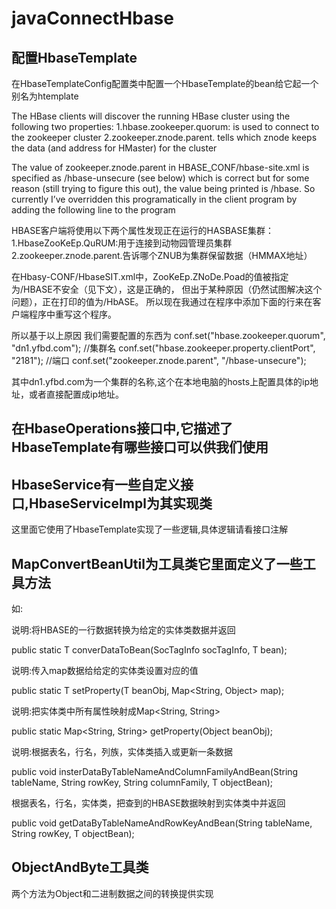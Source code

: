 # javaConnectHbase

## 配置HbaseTemplate
在HbaseTemplateConfig配置类中配置一个HbaseTemplate的bean给它起一个别名为htemplate

The HBase clients will discover the running HBase cluster using the following two properties:
1.hbase.zookeeper.quorum: is used to connect to the zookeeper cluster
2.zookeeper.znode.parent. tells which znode keeps the data (and address for HMaster) for the cluster

The value of zookeeper.znode.parent in HBASE_CONF/hbase-site.xml is specified as /hbase-unsecure (see below) which is correct
but for some reason (still trying to figure this out), the value being printed is /hbase. 
So currently I’ve overridden this programatically in the client program by adding the following line to the program

HBASE客户端将使用以下两个属性发现正在运行的HASBASE集群：
1.HbaseZooKeEp.QuRUM:用于连接到动物园管理员集群
2.zookeeper.znode.parent.告诉哪个ZNUB为集群保留数据（HMMAX地址）

在Hbasy-CONF/HbaseSIT.xml中，ZooKeEp.ZNoDe.Poad的值被指定为/HBASE不安全（见下文），这是正确的，
但出于某种原因（仍然试图解决这个问题），正在打印的值为/HbASE。
所以现在我通过在程序中添加下面的行来在客户端程序中重写这个程序。

所以基于以上原因 我们需要配置的东西为
conf.set("hbase.zookeeper.quorum", "dn1.yfbd.com");   //集群名
conf.set("hbase.zookeeper.property.clientPort", "2181");  //端口
conf.set("zookeeper.znode.parent", "/hbase-unsecure");

其中dn1.yfbd.com为一个集群的名称,这个在本地电脑的hosts上配置具体的ip地址，或者直接配置成ip地址。

## 在HbaseOperations接口中,它描述了HbaseTemplate有哪些接口可以供我们使用

## HbaseService有一些自定义接口,HbaseServiceImpl为其实现类
这里面它使用了HbaseTemplate实现了一些逻辑,具体逻辑请看接口注解

## MapConvertBeanUtil为工具类它里面定义了一些工具方法

如:

说明:将HBASE的一行数据转换为给定的实体类数据并返回

public static <T> T converDataToBean(SocTagInfo socTagInfo, T bean);
  

说明:传入map数据给给定的实体类设置对应的值

public static <T> T setProperty(T beanObj, Map<String, Object> map);
  

说明:把实体类中所有属性映射成Map<String, String>

public static Map<String, String> getProperty(Object beanObj);

说明:根据表名，行名，列族，实体类插入或更新一条数据

public <T> void insterDataByTableNameAndColumnFamilyAndBean(String tableName, 
  String rowKey, String columnFamily,	T objectBean);

根据表名，行名，实体类，把查到的HBASE数据映射到实体类中并返回

public <T> void getDataByTableNameAndRowKeyAndBean(String tableName, String rowKey, T objectBean);
  
  
## ObjectAndByte工具类

两个方法为Object和二进制数据之间的转换提供实现

  
  
